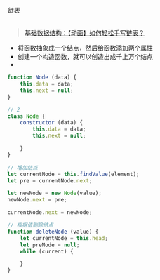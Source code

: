 ###### 链表
> [基础数据结构：【动画】如何轻松手写链表？](https://mp.weixin.qq.com/s/hKjkITbCRcnZBafpjiwWJA)

* 将函数抽象成一个结点，然后给函数添加两个属性
* 创建一个构造函数，就可以创造出成千上万个结点
* 
```javascript
function Node (data) {
    this.data = data;
    this.next = null;
}

// 2
class Node {
    constructor (data) {
        this.data = data;
        this.next = null;

    }
}
```

```javascript
// 增加结点
let currentNode = this.findValue(element);
let pre = currentNode.next;

let newNode = new Node(value);
newNode.next = pre;

currentNode.next = newNode;
```
```javascript
// 根据值删除结点
function deleteNode (value) {
    let currentNode = this.head;
    let preNode = null;
    while (current) {

    }
}
```